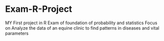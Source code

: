 # Exam-R-Project
MY First project in R
Exam of foundation of probability and statistics
Focus on Analyze the data of an equine clinic to find patterns in diseases and vital parameters
